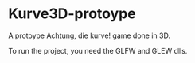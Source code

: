Kurve3D-protoype
================

A protoype Achtung, die kurve! game done in 3D.

To run the project, you need the GLFW and GLEW dlls.
